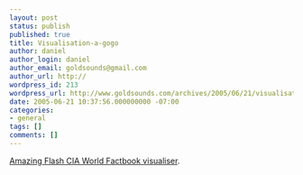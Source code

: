 ```yaml
---
layout: post
status: publish
published: true
title: Visualisation-a-gogo
author: daniel
author_login: daniel
author_email: goldsounds@gmail.com
author_url: http://
wordpress_id: 213
wordpress_url: http://www.goldsounds.com/archives/2005/06/21/visualisation-a-gogo/
date: 2005-06-21 10:37:56.000000000 -07:00
categories:
- general
tags: []
comments: []
---
```

<a href="http://der-mo.net/WINDS/index.html">Amazing Flash CIA World Factbook visualiser</a>.
